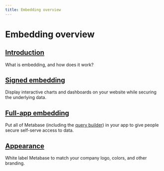 ```yaml
---
title: Embedding overview
---
```


# Embedding overview

## [Introduction](./introduction.md)

What is embedding, and how does it work?

## [Signed embedding](./signed-embedding.md)

Display interactive charts and dashboards on your website while securing the underlying data.

## [Full-app embedding](./full-app-embedding.md)

Put all of Metabase (including the [query builder](../questions/query-builder/introduction.md#the-query-builder)) in your app to give people secure self-serve access to data.

## [Appearance](../configuring-metabase/appearance.md)

White label Metabase to match your company logo, colors, and other branding.
